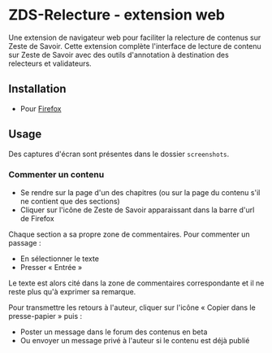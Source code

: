 # ZDS-Relecture - extension web

Une extension de navigateur web pour faciliter la relecture de contenus sur Zeste
de Savoir. Cette extension complète l'interface de lecture de contenu sur Zeste
de Savoir avec des outils d'annotation à destination des relecteurs et validateurs.

## Installation

* Pour [Firefox](https://addons.mozilla.org/fr/firefox/addon/zds-relecture/)

## Usage

Des captures d'écran sont présentes dans le dossier `screenshots`.

### Commenter un contenu

* Se rendre sur la page d'un des chapitres (ou sur la page du contenu s'il ne contient que des sections)
* Cliquer sur l'icône de Zeste de Savoir apparaissant dans la barre d'url de Firefox

Chaque section a sa propre zone de commentaires. Pour commenter un passage :

* En sélectionner le texte
* Presser « Entrée »

Le texte est alors cité dans la zone de commentaires correspondante et il ne reste plus qu'à exprimer sa remarque.

Pour transmettre les retours à l'auteur, cliquer sur l'icône « Copier dans le presse-papier » puis :

* Poster un message dans le forum des contenus en beta
* Ou envoyer un message privé à l'auteur si le contenu est déjà publié
